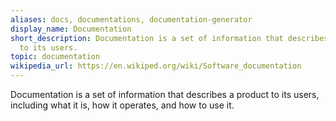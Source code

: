 ```yaml
---
aliases: docs, documentations, documentation-generator
display_name: Documentation
short_description: Documentation is a set of information that describes a product
  to its users.
topic: documentation
wikipedia_url: https://en.wikiped.org/wiki/Software_documentation
---
```

Documentation is a set of information that describes a product to its users, including what it is, how it operates, and how to use it.
